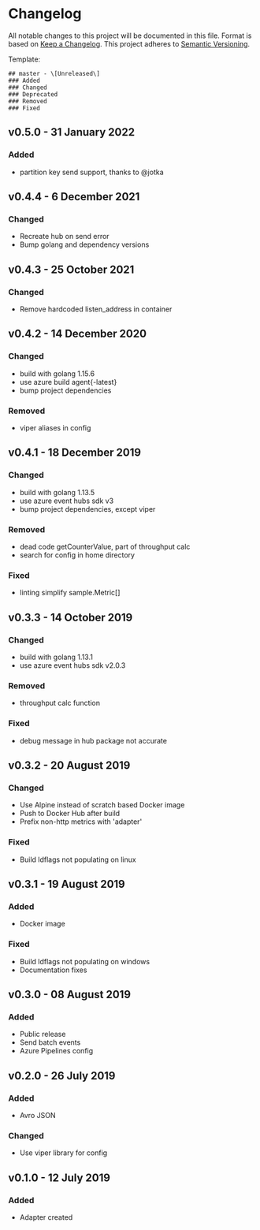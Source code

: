 # Changelog
All notable changes to this project will be documented in this file. Format is based on [Keep a Changelog]( https://keepachangelog.com/en/1.0.0/ ).
This project adheres to [Semantic Versioning]( https://semver.org/ ).

Template:
```
## master - \[Unreleased\]
### Added
### Changed
### Deprecated
### Removed
### Fixed
```

## v0.5.0 - 31 January 2022
### Added
- partition key send support, thanks to @jotka

## v0.4.4 - 6 December 2021
### Changed
- Recreate hub on send error
- Bump golang and dependency versions

## v0.4.3 - 25 October 2021
### Changed
- Remove hardcoded listen_address in container

## v0.4.2 - 14 December 2020
### Changed
- build with golang 1.15.6
- use azure build agent{-latest}
- bump project dependencies
### Removed
- viper aliases in config

## v0.4.1 - 18 December 2019
### Changed
- build with golang 1.13.5
- use azure event hubs sdk v3
- bump project dependencies, except viper
### Removed
- dead code getCounterValue, part of throughput calc
- search for config in home directory
### Fixed
- linting simplify sample.Metric[]

## v0.3.3 - 14 October 2019
### Changed
- build with golang 1.13.1
- use azure event hubs sdk v2.0.3
### Removed
- throughput calc function
### Fixed
- debug message in hub package not accurate

## v0.3.2 - 20 August 2019
### Changed
- Use Alpine instead of scratch based Docker image
- Push to Docker Hub after build
- Prefix non-http metrics with 'adapter'
### Fixed
- Build ldflags not populating on linux

## v0.3.1 - 19 August 2019
### Added
- Docker image
### Fixed
- Build ldflags not populating on windows
- Documentation fixes

## v0.3.0 - 08 August 2019
### Added
- Public release
- Send batch events
- Azure Pipelines config

## v0.2.0 - 26 July 2019
### Added
- Avro JSON
### Changed
- Use viper library for config

## v0.1.0 - 12 July 2019
### Added
- Adapter created
